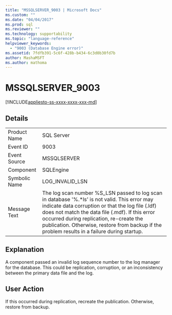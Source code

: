 ```yaml
---
title: "MSSQLSERVER_9003 | Microsoft Docs"
ms.custom: ""
ms.date: "04/04/2017"
ms.prod: sql
ms.reviewer: ""
ms.technology: supportability
ms.topic: "language-reference"
helpviewer_keywords: 
  - "9003 (Database Engine error)"
ms.assetid: 7fdfb391-5c6f-428b-b434-6c3d0b30fd7b
author: MashaMSFT
ms.author: mathoma
---
```

# MSSQLSERVER_9003
[!INCLUDE[appliesto-ss-xxxx-xxxx-xxx-md](../../includes/appliesto-ss-xxxx-xxxx-xxx-md.md)]
  
## Details  
  
|||  
|-|-|  
|Product Name|SQL Server|  
|Event ID|9003|  
|Event Source|MSSQLSERVER|  
|Component|SQLEngine|  
|Symbolic Name|LOG_INVALID_LSN|  
|Message Text|The log scan number %S_LSN passed to log scan in database '%.*ls' is not valid. This error may indicate data corruption or that the log file (.ldf) does not match the data file (.mdf). If this error occurred during replication, re-create the publication. Otherwise, restore from backup if the problem results in a failure during startup.|  
  
## Explanation  
A component passed an invalid log sequence number to the log manager for the database. This could be replication, corruption, or an inconsistency between the primary data file and the log.  
  
## User Action  
If this occurred during replication, recreate the publication. Otherwise, restore from backup.  
  
